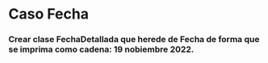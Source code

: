# Caso Fecha


### Crear clase FechaDetallada que herede de Fecha de forma que se imprima como cadena: 19 nobiembre 2022.

